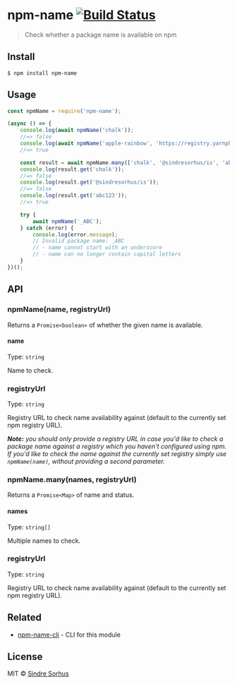 # npm-name [![Build Status](https://travis-ci.org/sindresorhus/npm-name.svg?branch=master)](https://travis-ci.org/sindresorhus/npm-name)

> Check whether a package name is available on npm


## Install

```
$ npm install npm-name
```


## Usage

```js
const npmName = require('npm-name');

(async () => {
	console.log(await npmName('chalk'));
	//=> false
	console.log(await npmName('apple-rainbow', 'https://registry.yarnpkg.com'));
	//=> true

	const result = await npmName.many(['chalk', '@sindresorhus/is', 'abc123']);
	console.log(result.get('chalk'));
	//=> false
	console.log(result.get('@sindresorhus/is'));
	//=> false
	console.log(result.get('abc123'));
	//=> true

	try {
		await npmName('_ABC');
	} catch (error) {
		console.log(error.message);
		// Invalid package name: _ABC
		// - name cannot start with an underscore
		// - name can no longer contain capital letters
	}
})();
```


## API

### npmName(name, registryUrl)

Returns a `Promise<boolean>` of whether the given name is available.

#### name

Type: `string`

Name to check.

### registryUrl

Type: `string`

Registry URL to check name availability against (default to the currently set npm registry URL).

_**Note:** you should only provide a registry URL in case you'd like to check a package name against a registry which you haven't configured using npm. If you'd like to check the name against the currently set registry simply use `npmName(name)`, without providing a second parameter._

### npmName.many(names, registryUrl)

Returns a `Promise<Map>` of name and status.

#### names

Type: `string[]`

Multiple names to check.

### registryUrl

Type: `string`

Registry URL to check name availability against (default to the currently set npm registry URL).


## Related

- [npm-name-cli](https://github.com/sindresorhus/npm-name-cli) - CLI for this module


## License

MIT © [Sindre Sorhus](https://sindresorhus.com)

